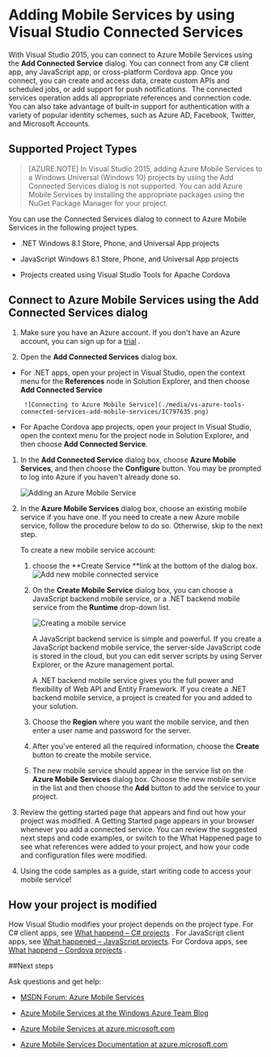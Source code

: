 <properties 
   pageTitle="Adding Mobile Services by using Connected Services in Visual Studio | Windows Azure"
   description="Add Mobile Services by using the Visual Studio Add Connected Services dialog box"
   services="visual-studio-online"
   documentationCenter="na"
   authors="patshea123"
   manager="douge"
   editor="tlee" />
<tags
	ms.service="visual-studio-online"
	ms.date="08/12/2015"
	wacn.date=""/>

# Adding Mobile Services by using Visual Studio Connected Services

With Visual Studio 2015, you can connect to Azure Mobile Services using the **Add Connected Service** dialog. You can connect from any C# client app, any JavaScript app, or cross-platform Cordova app. Once you connect, you can create and access data, create custom APIs and scheduled jobs, or add support for push notifications.  The connected services operation adds all appropriate references and connection code. You can also take advantage of built-in support for authentication with a variety of popular identity schemes, such as Azure AD, Facebook, Twitter, and Microsoft Accounts.

## Supported Project Types

>[AZURE.NOTE] In Visual Studio 2015, adding Azure Mobile Services to a Windows Universal (Windows 10) projects by using the Add Connected Services dialog is not supported. You can add Azure Mobile Services by installing the appropriate packages using the NuGet Package Manager for your project.

You can use the Connected Services dialog to connect to Azure Mobile Services in the following project types.

- .NET Windows 8.1 Store, Phone, and Universal App projects

- JavaScript Windows 8.1 Store, Phone, and Universal App projects

- Projects created using Visual Studio Tools for Apache Cordova


## Connect to Azure Mobile Services using the Add Connected Services dialog

1. Make sure you have an Azure account. If you don't have an Azure account, you can sign up for a <!-- deleted by customization [trial](/pricing/free-trial/) --><!-- keep by customization: begin --> [trial](/pricing/1rmb-trial/) <!-- keep by customization: end -->.

1. Open the **Add Connected Services** dialog box.
 - For .NET apps, open your project in Visual Studio, open the context menu for the **References** node in Solution Explorer, and then choose **Add Connected Service**
 
        ![Connecting to Azure Mobile Service](./media/vs-azure-tools-connected-services-add-mobile-services/IC797635.png)

 - For Apache Cordova app projects, open your project in Visual Studio, open the context menu for the project node in Solution Explorer, and then choose **Add Connected Service**.

1. In the **Add Connected Service** dialog box, choose **Azure Mobile Services**, and then choose the **Configure** button. You may be prompted to log into Azure if you haven't already done so.

    ![Adding an Azure Mobile Service](./media/vs-azure-tools-connected-services-add-mobile-services/IC797636.png)

1. In the **Azure Mobile Services** dialog box, choose an existing mobile service if you have one. If you need to create a new Azure mobile service, follow the procedure below to do so. Otherwise, skip to the next step.

    To create a new mobile service account:
    1. choose the **Create Service **link at the bottom of the dialog box.
        ![Add new mobile connected service](./media/vs-azure-tools-connected-services-add-mobile-services/IC797637.png)




    2. On the **Create Mobile Service** dialog box, you can choose a JavaScript backend mobile service, or a .NET backend mobile service from the **Runtime** drop-down list. 
  
        ![Creating a mobile service](./media/vs-azure-tools-connected-services-add-mobile-services/IC797638.png)

        A JavaScript backend service is simple and powerful. If you create a JavaScript backend mobile service, the server-side JavaScript code is stored in the cloud, but you can edit server scripts by using Server Explorer, or the Azure management portal. 

        A .NET backend mobile service gives you the full power and flexibility of Web API and Entity Framework. If you create a .NET backend mobile service, a project is created for you and added to your solution. 

    1. Choose the **Region** where you want the mobile service, and then enter a user name and password for the server.
 
    1. After you've entered all the required information, choose the **Create** button to create the mobile service.
    2. The new mobile service should appear in the service list on the **Azure Mobile Services** dialog box. Choose the new mobile service in the list and then choose the **Add** button to add the service to your project.
    

1. Review the getting started page that appears and find out how your project was modified. A Getting Started page appears in your browser whenever you add a connected service. You can review the suggested next steps and code examples, or switch to the What Happened page to see what references were added to your project, and how your code and configuration files were modified.

1. Using the code samples as a guide, start writing code to access your mobile service!

## How your project is modified

How Visual Studio modifies your project depends on the project type. For C# client apps, see [What happend – C# <!-- deleted by customization projects](https://azure.microsoft.com/zh-cn/documentation/articles/vs-mobile-services-dotnet-getting-started/) --><!-- keep by customization: begin --> projects](/documentation/articles/vs-mobile-services-dotnet-getting-started/) <!-- keep by customization: end -->. For JavaScript client apps, see [What happened – JavaScript projects](/documentation/articles/vs-mobile-services-javascript-getting-started/). For Cordova apps, see [What happend – Cordova <!-- deleted by customization projects](https://azure.microsoft.com/zh-cn/documentation/articles/vs-mobile-services-cordova-getting-started/) --><!-- keep by customization: begin --> projects](/documentation/articles/vs-mobile-services-cordova-getting-started/) <!-- keep by customization: end -->.


##Next steps

Ask questions and get help: 

 - [MSDN Forum: Azure Mobile Services](https://social.msdn.microsoft.com/forums/azure/home?forum=azuremobile)

 - [Azure Mobile Services at the Windows Azure Team Blog](http://azure.microsoft.com/blog/topics/mobile/)

 - [Azure Mobile Services at azure.microsoft.com](/home/features/mobile-services/)

 - [Azure Mobile Services Documentation at azure.microsoft.com](/documentation/services/mobile-services/)



